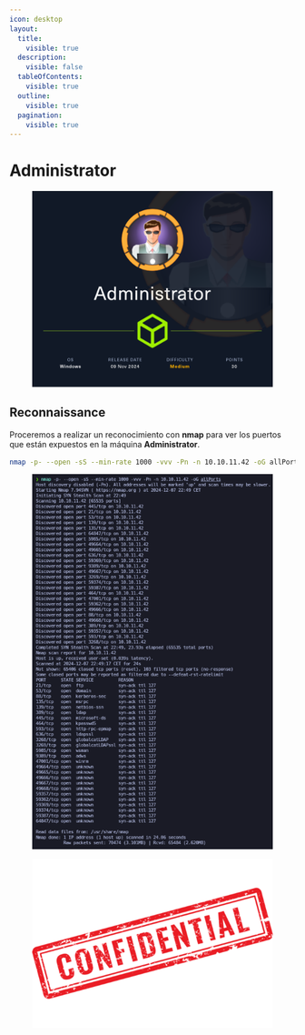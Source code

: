 ```yaml
---
icon: desktop
layout:
  title:
    visible: true
  description:
    visible: false
  tableOfContents:
    visible: true
  outline:
    visible: true
  pagination:
    visible: true
---
```


# Administrator

<figure><img src="../../../../../.gitbook/assets/Administrator.png" alt="" width="563"><figcaption></figcaption></figure>

## Reconnaissance

Proceremos a realizar un reconocimiento con **nmap** para ver los puertos que están expuestos en la máquina **Administrator**.

```bash
nmap -p- --open -sS --min-rate 1000 -vvv -Pn -n 10.10.11.42 -oG allPorts
```

<figure><img src="../../../../../.gitbook/assets/2508_vmware_nten62uR10.png" alt="" width="434"><figcaption></figcaption></figure>

<figure><img src="../../../../../.gitbook/assets/confidential-rubber-stamp-free-png.png" alt="" width="428"><figcaption></figcaption></figure>
